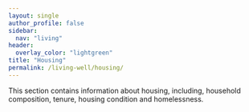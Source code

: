 ```yaml
---
layout: single
author_profile: false
sidebar:
  nav: "living"
header:
  overlay_color: "lightgreen"
title: "Housing"
permalink: /living-well/housing/
---
```


This section contains information about housing, including, household composition, tenure, housing condition and homelessness.